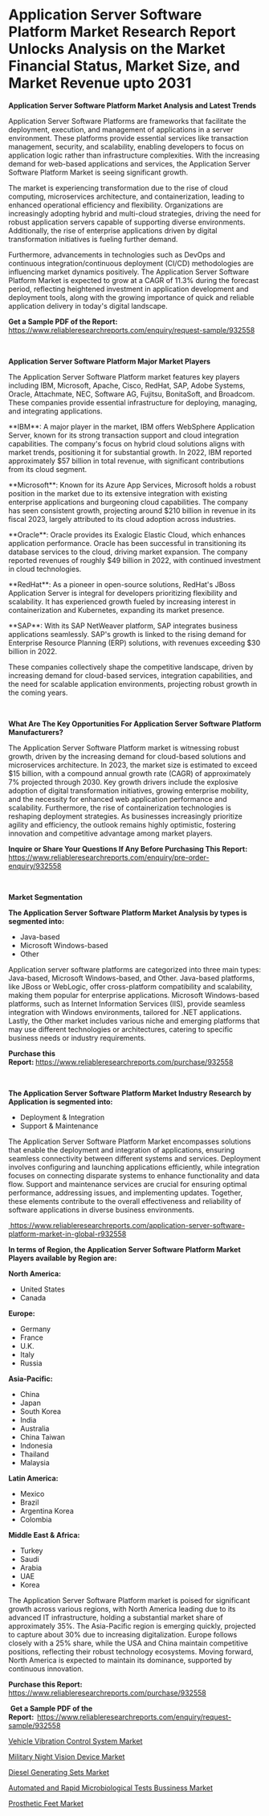 <p><h1>Application Server Software Platform Market Research Report Unlocks Analysis on the Market Financial Status, Market Size, and Market Revenue upto 2031</h1></p><p><strong>Application Server Software Platform Market Analysis and Latest Trends</strong></p>
<p><p>Application Server Software Platforms are frameworks that facilitate the deployment, execution, and management of applications in a server environment. These platforms provide essential services like transaction management, security, and scalability, enabling developers to focus on application logic rather than infrastructure complexities. With the increasing demand for web-based applications and services, the Application Server Software Platform Market is seeing significant growth.</p><p>The market is experiencing transformation due to the rise of cloud computing, microservices architecture, and containerization, leading to enhanced operational efficiency and flexibility. Organizations are increasingly adopting hybrid and multi-cloud strategies, driving the need for robust application servers capable of supporting diverse environments. Additionally, the rise of enterprise applications driven by digital transformation initiatives is fueling further demand.</p><p>Furthermore, advancements in technologies such as DevOps and continuous integration/continuous deployment (CI/CD) methodologies are influencing market dynamics positively. The Application Server Software Platform Market is expected to grow at a CAGR of 11.3% during the forecast period, reflecting heightened investment in application development and deployment tools, along with the growing importance of quick and reliable application delivery in today's digital landscape.</p></p>
<p><strong>Get a Sample PDF of the Report:&nbsp;</strong> <a href="https://www.reliableresearchreports.com/enquiry/request-sample/932558">https://www.reliableresearchreports.com/enquiry/request-sample/932558</a></p>
<p>&nbsp;</p>
<p><strong>Application Server Software Platform Major Market Players</strong></p>
<p><p>The Application Server Software Platform market features key players including IBM, Microsoft, Apache, Cisco, RedHat, SAP, Adobe Systems, Oracle, Attachmate, NEC, Software AG, Fujitsu, BonitaSoft, and Broadcom. These companies provide essential infrastructure for deploying, managing, and integrating applications.</p><p>**IBM**: A major player in the market, IBM offers WebSphere Application Server, known for its strong transaction support and cloud integration capabilities. The company's focus on hybrid cloud solutions aligns with market trends, positioning it for substantial growth. In 2022, IBM reported approximately $57 billion in total revenue, with significant contributions from its cloud segment.</p><p>**Microsoft**: Known for its Azure App Services, Microsoft holds a robust position in the market due to its extensive integration with existing enterprise applications and burgeoning cloud capabilities. The company has seen consistent growth, projecting around $210 billion in revenue in its fiscal 2023, largely attributed to its cloud adoption across industries.</p><p>**Oracle**: Oracle provides its Exalogic Elastic Cloud, which enhances application performance. Oracle has been successful in transitioning its database services to the cloud, driving market expansion. The company reported revenues of roughly $49 billion in 2022, with continued investment in cloud technologies.</p><p>**RedHat**: As a pioneer in open-source solutions, RedHat's JBoss Application Server is integral for developers prioritizing flexibility and scalability. It has experienced growth fueled by increasing interest in containerization and Kubernetes, expanding its market presence.</p><p>**SAP**: With its SAP NetWeaver platform, SAP integrates business applications seamlessly. SAP's growth is linked to the rising demand for Enterprise Resource Planning (ERP) solutions, with revenues exceeding $30 billion in 2022.</p><p>These companies collectively shape the competitive landscape, driven by increasing demand for cloud-based services, integration capabilities, and the need for scalable application environments, projecting robust growth in the coming years.</p></p>
<p>&nbsp;</p>
<p><strong>What Are The Key Opportunities For Application Server Software Platform Manufacturers?</strong></p>
<p><p>The Application Server Software Platform market is witnessing robust growth, driven by the increasing demand for cloud-based solutions and microservices architecture. In 2023, the market size is estimated to exceed $15 billion, with a compound annual growth rate (CAGR) of approximately 7% projected through 2030. Key growth drivers include the explosive adoption of digital transformation initiatives, growing enterprise mobility, and the necessity for enhanced web application performance and scalability. Furthermore, the rise of containerization technologies is reshaping deployment strategies. As businesses increasingly prioritize agility and efficiency, the outlook remains highly optimistic, fostering innovation and competitive advantage among market players.</p></p>
<p><strong>Inquire or Share Your Questions If Any Before Purchasing This Report:</strong> <a href="https://www.reliableresearchreports.com/enquiry/pre-order-enquiry/932558">https://www.reliableresearchreports.com/enquiry/pre-order-enquiry/932558</a></p>
<p>&nbsp;</p>
<p><strong>Market Segmentation</strong></p>
<p><strong>The Application Server Software Platform Market Analysis by types is segmented into:</strong></p>
<p><ul><li>Java-based</li><li>Microsoft Windows-based</li><li>Other</li></ul></p>
<p><p>Application server software platforms are categorized into three main types: Java-based, Microsoft Windows-based, and Other. Java-based platforms, like JBoss or WebLogic, offer cross-platform compatibility and scalability, making them popular for enterprise applications. Microsoft Windows-based platforms, such as Internet Information Services (IIS), provide seamless integration with Windows environments, tailored for .NET applications. Lastly, the Other market includes various niche and emerging platforms that may use different technologies or architectures, catering to specific business needs or industry requirements.</p></p>
<p><strong>Purchase this Report:&nbsp;</strong><a href="https://www.reliableresearchreports.com/purchase/932558">https://www.reliableresearchreports.com/purchase/932558</a></p>
<p>&nbsp;</p>
<p><strong>The Application Server Software Platform Market Industry Research by Application is segmented into:</strong></p>
<p><ul><li>Deployment & Integration</li><li>Support & Maintenance</li></ul></p>
<p><p>The Application Server Software Platform Market encompasses solutions that enable the deployment and integration of applications, ensuring seamless connectivity between different systems and services. Deployment involves configuring and launching applications efficiently, while integration focuses on connecting disparate systems to enhance functionality and data flow. Support and maintenance services are crucial for ensuring optimal performance, addressing issues, and implementing updates. Together, these elements contribute to the overall effectiveness and reliability of software applications in diverse business environments.</p></p>
<p><a href="https://www.reliableresearchreports.com/application-server-software-platform-market-in-global-r932558">&nbsp;https://www.reliableresearchreports.com/application-server-software-platform-market-in-global-r932558</a></p>
<p><strong>In terms of Region, the Application Server Software Platform Market Players available by Region are:</strong></p>
<p>
    <p> <strong> North America: </strong>
        <ul>
            <li>United States</li>
            <li>Canada</li>
        </ul>
        </p> 
    <p> <strong> Europe: </strong>
        <ul>
            <li>Germany</li>
            <li>France</li>
            <li>U.K.</li>
            <li>Italy</li>
            <li>Russia</li>
        </ul>
        </p> 
    <p> <strong> Asia-Pacific: </strong>
        <ul>
            <li>China</li>
            <li>Japan</li>
            <li>South Korea</li>
            <li>India</li>
            <li>Australia</li>
            <li>China Taiwan</li>
            <li>Indonesia</li>
            <li>Thailand</li>
            <li>Malaysia</li>
        </ul>
        </p> 
    <p> <strong> Latin America: </strong>
        <ul>
            <li>Mexico</li>
            <li>Brazil</li>
            <li>Argentina Korea</li>
            <li>Colombia</li>
        </ul>
        </p> 
    <p> <strong> Middle East & Africa: </strong>
        <ul>
            <li>Turkey</li>
            <li>Saudi</li>
            <li>Arabia</li>
            <li>UAE</li>
            <li>Korea</li>
        </ul>
    </p>
    </p>
<p><p>The Application Server Software Platform market is poised for significant growth across various regions, with North America leading due to its advanced IT infrastructure, holding a substantial market share of approximately 35%. The Asia-Pacific region is emerging quickly, projected to capture about 30% due to increasing digitalization. Europe follows closely with a 25% share, while the USA and China maintain competitive positions, reflecting their robust technology ecosystems. Moving forward, North America is expected to maintain its dominance, supported by continuous innovation.</p></p>
<p><strong>Purchase this Report: </strong><a href="https://www.reliableresearchreports.com/purchase/932558">https://www.reliableresearchreports.com/purchase/932558</a></p>
<p>&nbsp;<strong>Get a Sample PDF of the Report:&nbsp;&nbsp;</strong><a href="https://www.reliableresearchreports.com/enquiry/request-sample/932558">https://www.reliableresearchreports.com/enquiry/request-sample/932558</a></p>
<p><strong></strong></p>
<p><p><a href="https://issuu.com/reportprime-2/docs/vehicle-vibration-control-system-ma_91fc7173ea602f">Vehicle Vibration Control System Market</a></p><p><a href="https://medium.com/@acqwoncopela/the-military-night-vision-device-market-is-experiencing-higher-than-anticipated-demand-compared-51b2f992f463">Military Night Vision Device Market</a></p><p><a href="https://medium.com/@acqwoncopela/the-diesel-generating-sets-market-industry-provides-a-comprehensive-and-current-analysis-of-the-c24667e69aa8">Diesel Generating Sets Market</a></p><p><a href="https://github.com/kaufmannDavid16/Market-Research-Report-List-1/blob/main/automated-and-rapid-microbiological-tests-bussiness-market.md">Automated and Rapid Microbiological Tests Bussiness Market</a></p><p><a href="https://www.linkedin.com/pulse/prosthetic-feet-market-research-report-exploring-size-revenue-v2i3e?trackingId=i7oYQ1jJR3%2B4deXlSU3rFg%3D%3D">Prosthetic Feet Market</a></p></p>